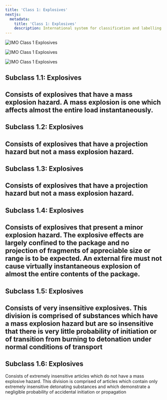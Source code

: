 ```yaml
---
title: 'Class 1: Explosives'
nextjs:
  metadata:
    title: 'Class 1: Explosives'
    description: International system for classification and labelling of dangerous goods.
---
```


![IMO Class 1 Explosives](/docs/images/Class-1-1-Explosives.png)
 
![IMO Class 1 Explosives](/docs/Class-1-Explosives/Class-1-1-Explosives.png)


![IMO Class 1 Explosives](https://eastbookdcumentation.pages.dev/docs/images/Class-1-1-Explosives.png)


## Subclass 1.1: Explosives
Consists of explosives that have a mass explosion hazard. A mass explosion is one which affects almost the entire load instantaneously.
---
## Subclass 1.2: Explosives
Consists of explosives that have a projection hazard but not a mass explosion hazard.
---
## Subclass 1.3: Explosives
Consists of explosives that have a projection hazard but not a mass explosion hazard.
---
## Subclass 1.4: Explosives
Consists of explosives that present a minor explosion hazard. The explosive effects are largely confined to the package and no projection of fragments of appreciable size or range is to be expected. An external fire must not cause virtually instantaneous explosion of almost the entire contents of the package.
---
## Subclass 1.5: Explosives
Consists of very insensitive explosives. This division is comprised of substances which have a mass explosion hazard but are so insensitive that there is very little probability of initiation or of transition from burning to detonation under normal conditions of transport
---
## Subclass 1.6: Explosives
Consists of extremely insensitive articles which do not have a mass explosive hazard. This division is comprised of articles which contain only extremely insensitive detonating substances and which demonstrate a negligible probability of accidental initiation or propagation

